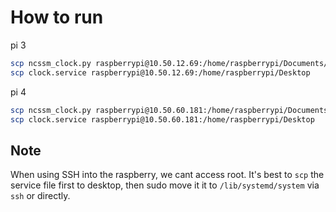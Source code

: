 # How to run

pi 3
```bash
scp ncssm_clock.py raspberrypi@10.50.12.69:/home/raspberrypi/Documents/clock-tower
scp clock.service raspberrypi@10.50.12.69:/home/raspberrypi/Desktop
```

pi 4
```bash
scp ncssm_clock.py raspberrypi@10.50.60.181:/home/raspberrypi/Documents/clock-tower
scp clock.service raspberrypi@10.50.60.181:/home/raspberrypi/Desktop
```

## Note
When using SSH into the raspberry, we cant access root. It's best to `scp` the service file first to desktop, then sudo move it it to `/lib/systemd/system` via `ssh` or directly.